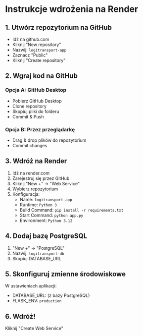 # Instrukcje wdrożenia na Render

## 1. Utwórz repozytorium na GitHub
- Idź na github.com
- Kliknij "New repository"
- Nazwij: `logitransport-app`
- Zaznacz "Public"
- Kliknij "Create repository"

## 2. Wgraj kod na GitHub
### Opcja A: GitHub Desktop
- Pobierz GitHub Desktop
- Clone repository
- Skopiuj pliki do folderu
- Commit & Push

### Opcja B: Przez przeglądarkę
- Drag & drop plików do repozytorium
- Commit changes

## 3. Wdróż na Render
1. Idź na render.com
2. Zarejestruj się przez GitHub
3. Kliknij "New +" → "Web Service"
4. Wybierz repozytorium
5. Konfiguracja:
   - Name: `logitransport-app`
   - Runtime: `Python 3`
   - Build Command: `pip install -r requirements.txt`
   - Start Command: `python app.py`
   - Environment: `Python 3.12`

## 4. Dodaj bazę PostgreSQL
1. "New +" → "PostgreSQL"
2. Nazwij: `logitransport-db`
3. Skopiuj DATABASE_URL

## 5. Skonfiguruj zmienne środowiskowe
W ustawieniach aplikacji:
- DATABASE_URL: (z bazy PostgreSQL)
- FLASK_ENV: `production`

## 6. Wdróż!
Kliknij "Create Web Service"
